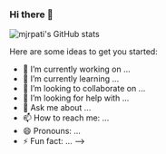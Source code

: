 ### Hi there 👋

![mjrpati's GitHub stats](https://github-readme-stats.vercel.app/api?username=mjrpati&show_icons=true&theme=cobalt)


Here are some ideas to get you started:

- 🔭 I’m currently working on ...
- 🌱 I’m currently learning ...
- 👯 I’m looking to collaborate on ...
- 🤔 I’m looking for help with ...
- 💬 Ask me about ...
- 📫 How to reach me: ...
- 😄 Pronouns: ...
- ⚡ Fun fact: ...
-->
